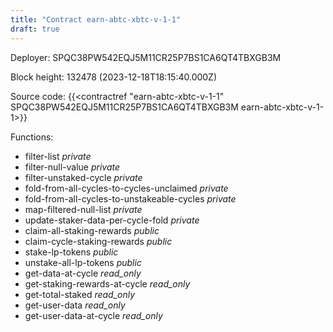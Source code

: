 ```yaml
---
title: "Contract earn-abtc-xbtc-v-1-1"
draft: true
---
```

Deployer: SPQC38PW542EQJ5M11CR25P7BS1CA6QT4TBXGB3M


 



Block height: 132478 (2023-12-18T18:15:40.000Z)

Source code: {{<contractref "earn-abtc-xbtc-v-1-1" SPQC38PW542EQJ5M11CR25P7BS1CA6QT4TBXGB3M earn-abtc-xbtc-v-1-1>}}

Functions:

* filter-list _private_
* filter-null-value _private_
* filter-unstaked-cycle _private_
* fold-from-all-cycles-to-cycles-unclaimed _private_
* fold-from-all-cycles-to-unstakeable-cycles _private_
* map-filtered-null-list _private_
* update-staker-data-per-cycle-fold _private_
* claim-all-staking-rewards _public_
* claim-cycle-staking-rewards _public_
* stake-lp-tokens _public_
* unstake-all-lp-tokens _public_
* get-data-at-cycle _read_only_
* get-staking-rewards-at-cycle _read_only_
* get-total-staked _read_only_
* get-user-data _read_only_
* get-user-data-at-cycle _read_only_
